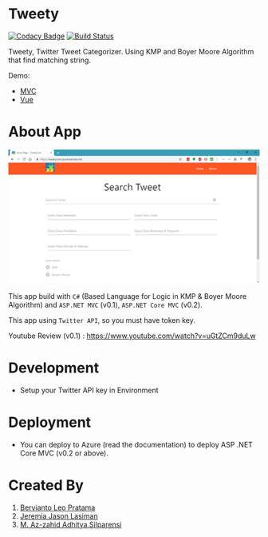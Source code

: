 # Tweety

[![Codacy Badge](https://api.codacy.com/project/badge/Grade/c130ac1728cd4caa94c8a0213a105336)](https://app.codacy.com/app/berviantoleo/tweety?utm_source=github.com&utm_medium=referral&utm_content=berv-uni-project/tweety&utm_campaign=Badge_Grade_Settings)
[![Build Status](https://travis-ci.org/berv-uni-project/tweety.svg?branch=master)](https://travis-ci.org/berv-uni-project/tweety)

Tweety, Twitter Tweet Categorizer. Using KMP and Boyer Moore Algorithm that find matching string.

Demo:

* [MVC](https://tweetycore.azurewebsites.net/)
* [Vue](https://berv-uni-project.github.io/tweety/)

# About App

![Main Screen](./content/main-screen.png)

This app build with `C#` (Based Language for Logic in KMP & Boyer Moore Algorithm) and `ASP.NET MVC` (v0.1), `ASP.NET Core MVC` (v0.2).

This app using `Twitter API`, so you must have token key.

Youtube Review (v0.1) : https://www.youtube.com/watch?v=uGtZCm9duLw

# Development

* Setup your Twitter API key in Environment

# Deployment

* You can deploy to Azure (read the documentation) to deploy ASP .NET Core MVC (v0.2 or above).

# Created By

1. [Bervianto Leo Pratama](https://github.com/berviantoleo)
2. [Jeremia Jason Lasiman](http://github.com/JeremiaJ)
3. [M. Az-zahid Adhitya Silparensi](https://github.com/Azzahid)
